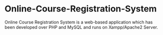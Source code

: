 # Online-Course-Registration-System
Online Course Registration System is a web-based application which has been developed over PHP and MySQL and runs on Xampp/Apache2 Server. 
